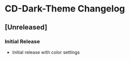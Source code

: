 <!-- Keep a Changelog guide -> https://keepachangelog.com -->

# CD-Dark-Theme Changelog

## [Unreleased]
### Initial Release
- Initial release with color settings
